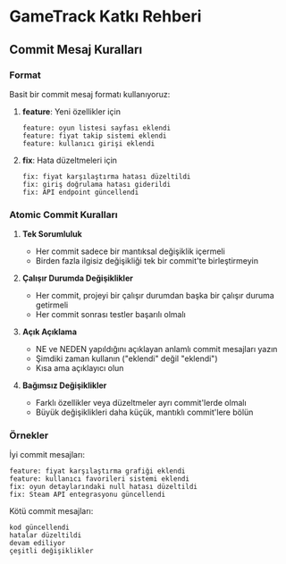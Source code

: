 # GameTrack Katkı Rehberi

## Commit Mesaj Kuralları

### Format
Basit bir commit mesaj formatı kullanıyoruz:

1. **feature**: Yeni özellikler için
   ```
   feature: oyun listesi sayfası eklendi
   feature: fiyat takip sistemi eklendi
   feature: kullanıcı girişi eklendi
   ```

2. **fix**: Hata düzeltmeleri için
   ```
   fix: fiyat karşılaştırma hatası düzeltildi
   fix: giriş doğrulama hatası giderildi
   fix: API endpoint güncellendi
   ```

### Atomic Commit Kuralları

1. **Tek Sorumluluk**
   - Her commit sadece bir mantıksal değişiklik içermeli
   - Birden fazla ilgisiz değişikliği tek bir commit'te birleştirmeyin

2. **Çalışır Durumda Değişiklikler**
   - Her commit, projeyi bir çalışır durumdan başka bir çalışır duruma getirmeli
   - Her commit sonrası testler başarılı olmalı

3. **Açık Açıklama**
   - NE ve NEDEN yapıldığını açıklayan anlamlı commit mesajları yazın
   - Şimdiki zaman kullanın ("eklendi" değil "eklendi")
   - Kısa ama açıklayıcı olun

4. **Bağımsız Değişiklikler**
   - Farklı özellikler veya düzeltmeler ayrı commit'lerde olmalı
   - Büyük değişiklikleri daha küçük, mantıklı commit'lere bölün

### Örnekler

İyi commit mesajları:
```
feature: fiyat karşılaştırma grafiği eklendi
feature: kullanıcı favorileri sistemi eklendi
fix: oyun detaylarındaki null hatası düzeltildi
fix: Steam API entegrasyonu güncellendi
```

Kötü commit mesajları:
```
kod güncellendi
hatalar düzeltildi
devam ediliyor
çeşitli değişiklikler
``` 